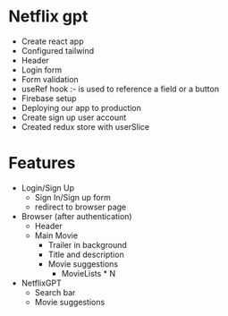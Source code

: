 # Netflix gpt
- Create react app 
- Configured tailwind
- Header
- Login form
- Form validation
- useRef hook :- is used to reference a field or a button
- Firebase setup
- Deploying our app to production
- Create sign up user account
- Created redux store with userSlice

# Features
- Login/Sign Up
    - Sign In/Sign up form
    - redirect to browser page
- Browser (after authentication)
    - Header 
    - Main Movie
        - Trailer in background
        - Title and description
        - Movie suggestions
            - MovieLists * N
- NetflixGPT
    - Search bar
    - Movie suggestions
